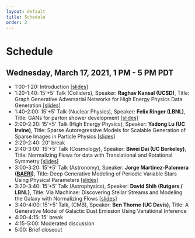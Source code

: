 ```yaml
---
layout: default
title: Schedule
order: 2
---
```


# Schedule

## Wednesday, March 17, 2021, 1 PM - 5 PM PDT

- 1:00-1:20: Introduction [[slides]](talks/GenerativeModelsWorkshopSpring2021.pdf)
- 1:20-1:40: 15'+5' Talk (Colliders), Speaker: **Raghav Kansal (UCSD)**, Title: Graph Generative Adversarial Networks for High Energy Physics Data Generation [[slides]](talks/GraphGANsforHighEnergyPhysicsDataGeneration.pdf)
- 1:40-2:00: 15'+5' Talk (Nuclear Physics), Speaker: **Felix Ringer (LBNL)**, Title: GANs for parton shower development [[slides]](talks/BerkeleyML21_FRinger.pdf)
- 2:00-2:20: 15'+5' Talk (High Energy Physics), Speaker: **Yadong Lu (UC Irvine)**, Title: Sparse Autoregressive Models for Scalable Generation of Sparse Images in Particle Physics [[slides]](talks/Yadong_SARM_slides.pdf)
- 2:20-2:40: 20' break
- 2:40-3:00: 15'+5' Talk (Cosmology), Speaker: **Biwei Dai (UC Berkeley)**, Title: Normalizing Flows for data with Translational and Rotational Symmetry [[slides]](talks/NormalizingFlowsfordatawithTranslationalandRotationalSymmetry.pdf)
- 3:00-3:20: 15'+5' Talk (Astronomy), Speaker: **Jorge Martinez-Palomera ([BAERI](https://baeri.org))**, Title: Deep Generative Modeling of Periodic Variable Stars Using Physical Parameters [[slides]](talks/PELS-VAE.pdf)
- 3:20-3:40: 15'+5' Talk (Astrophysics), Speaker: **David Shih (Rutgers / LBNL)**, Title: Via Machinae: Discovering Stellar Streams and Modeling the Galaxy with Normalizing Flows [[slides]](talks/DavidShih.pdf)
- 3:40-4:00: 15'+5' Talk, (CMB), Speaker: **Ben Thorne (UC Davis)**, Title: A Generative Model of Galactic Dust Emission Using Variational Inference
- 4:00-4:15: 15' break
- 4:15-5:00: Moderated discussion
- 5:00: Brief closeout 
